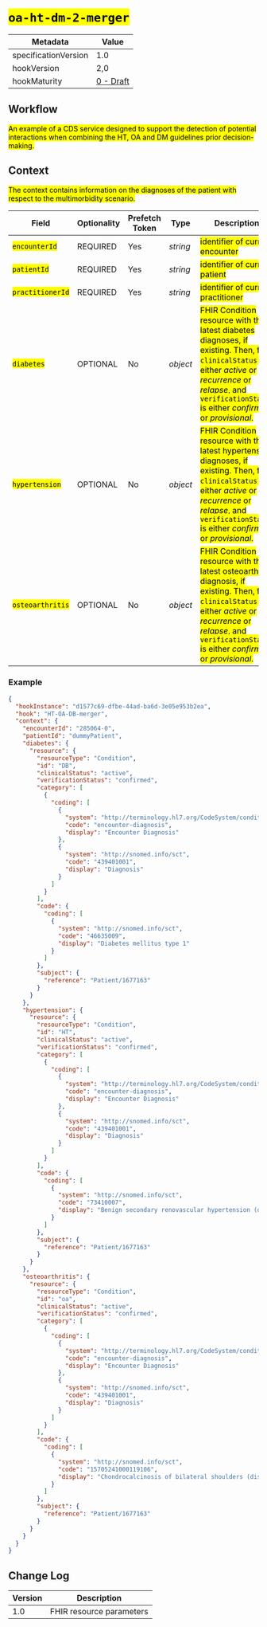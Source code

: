 # <mark>`oa-ht-dm-2-merger`</mark>

| Metadata             | Value                                                     |
| -------------------- | --------------------------------------------------------- |
| specificationVersion | 1.0                                                       |
| hookVersion          | 2,0                                                       |
| hookMaturity         | [0 - Draft](../../specification/1.0/#hook-maturity-model) |

## Workflow

<mark>An example of a CDS service designed to support the detection of potential interactions when combining the HT, OA and DM guidelines prior decision-making.</mark>

## Context

<mark>The context contains information on the diagnoses of the patient with respect to the multimorbidity scenario.</mark>

| Field                         | Optionality | Prefetch Token | Type     | Description                                                                                                                                                                                                                                |
| ----------------------------- | ----------- | -------------- | -------- | ------------------------------------------------------------------------------------------------------------------------------------------------------------------------------------------------------------------------------------------ |
| <mark>`encounterId`</mark>    | REQUIRED    | Yes            | _string_ | <mark>identifier of current encounter</mark>                                                                                                                                                                                               |
| <mark>`patientId`</mark>      | REQUIRED    | Yes            | _string_ | <mark>identifier of current patient</mark>                                                                                                                                                                                                 |
| <mark>`practitionerId`</mark> | REQUIRED    | Yes            | _string_ | <mark>identifier of current practitioner</mark>                                                                                                                                                                                            |
| <mark>`diabetes`</mark>       | OPTIONAL    | No             | _object_ | <mark>FHIR Condition resource with the latest diabetes diagnoses, if existing. Then, field `clinicalStatus` is either _active_ or _recurrence_ or _relapse_, and `verificationStatus` is either _confirmed_ or _provisional_.</mark>       |
| <mark>`hypertension`</mark>   | OPTIONAL    | No             | _object_ | <mark>FHIR Condition resource with the latest hypertension diagnoses, if existing. Then, field `clinicalStatus` is either _active_ or _recurrence_ or _relapse_, and `verificationStatus` is either _confirmed_ or _provisional_.</mark>   |
| <mark>`osteoarthritis`</mark> | OPTIONAL    | No             | _object_ | <mark>FHIR Condition resource with the latest osteoarthritis diagnosis, if existing. Then, field `clinicalStatus` is either _active_ or _recurrence_ or _relapse_, and `verificationStatus` is either _confirmed_ or _provisional_.</mark> |

### Example

```json
{
  "hookInstance": "d1577c69-dfbe-44ad-ba6d-3e05e953b2ea",
  "hook": "HT-OA-DB-merger",
  "context": {
    "encounterId": "285064-0",
    "patientId": "dummyPatient",
    "diabetes": {
      "resource": {
        "resourceType": "Condition",
        "id": "DB",
        "clinicalStatus": "active",
        "verificationStatus": "confirmed",
        "category": [
          {
            "coding": [
              {
                "system": "http://terminology.hl7.org/CodeSystem/condition-category",
                "code": "encounter-diagnosis",
                "display": "Encounter Diagnosis"
              },
              {
                "system": "http://snomed.info/sct",
                "code": "439401001",
                "display": "Diagnosis"
              }
            ]
          }
        ],
        "code": {
          "coding": [
            {
              "system": "http://snomed.info/sct",
              "code": "46635009",
              "display": "Diabetes mellitus type 1"
            }
          ]
        },
        "subject": {
          "reference": "Patient/1677163"
        }
      }
    },
    "hypertension": {
      "resource": {
        "resourceType": "Condition",
        "id": "HT",
        "clinicalStatus": "active",
        "verificationStatus": "confirmed",
        "category": [
          {
            "coding": [
              {
                "system": "http://terminology.hl7.org/CodeSystem/condition-category",
                "code": "encounter-diagnosis",
                "display": "Encounter Diagnosis"
              },
              {
                "system": "http://snomed.info/sct",
                "code": "439401001",
                "display": "Diagnosis"
              }
            ]
          }
        ],
        "code": {
          "coding": [
            {
              "system": "http://snomed.info/sct",
              "code": "73410007",
              "display": "Benign secondary renovascular hypertension (disorder)"
            }
          ]
        },
        "subject": {
          "reference": "Patient/1677163"
        }
      }
    },
    "osteoarthritis": {
      "resource": {
        "resourceType": "Condition",
        "id": "oa",
        "clinicalStatus": "active",
        "verificationStatus": "confirmed",
        "category": [
          {
            "coding": [
              {
                "system": "http://terminology.hl7.org/CodeSystem/condition-category",
                "code": "encounter-diagnosis",
                "display": "Encounter Diagnosis"
              },
              {
                "system": "http://snomed.info/sct",
                "code": "439401001",
                "display": "Diagnosis"
              }
            ]
          }
        ],
        "code": {
          "coding": [
            {
              "system": "http://snomed.info/sct",
              "code": "15705241000119106",
              "display": "Chondrocalcinosis of bilateral shoulders (disorder)"
            }
          ]
        },
        "subject": {
          "reference": "Patient/1677163"
        }
      }
    }
  }
}
```

## Change Log

| Version | Description              |
| ------- | ------------------------ |
| 1.0     | FHIR resource parameters |
